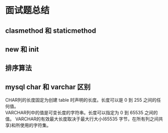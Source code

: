 # 面试题总结

## clasmethod 和 staticmethod

## __new__ 和 __init__ 

## 排序算法

## mysql char 和 varchar 区别
CHAR列的长度固定为创建 table 时声明的长度。长度可以是 0 到 255 之间的任何值。  
VARCHAR列中的值是可变长度的字符串。长度可以指定为 0 到 65535 之间的值。 VARCHAR的有效最大长度取决于最大行大小(65535 字节，在所有列之间共享)和所使用的字符集。

## 
